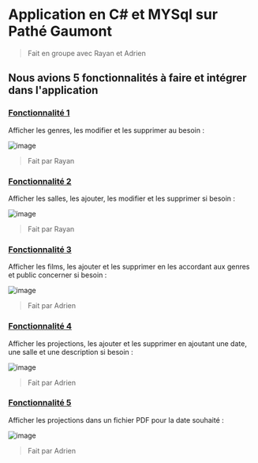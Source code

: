 # Application en C# et MYSql sur Pathé Gaumont
> Fait en groupe avec Rayan et Adrien
## Nous avions 5 fonctionnalités à faire et intégrer dans l'application
### **<ins>Fonctionnalité 1**</ins>
Afficher les genres, les modifier et les supprimer au besoin :

![image](https://github.com/ItsKiruaPC/Cinema/assets/77117153/118c440a-e998-45da-8abe-f37207838a51)
> Fait par Rayan

### **<ins>Fonctionnalité 2**</ins>
Afficher les salles, les ajouter, les modifier et les supprimer si besoin :

![image](https://github.com/ItsKiruaPC/Cinema/assets/77117153/924b0ee3-6dc5-40d6-a538-64d792efc196)

> Fait par Rayan

### **<ins>Fonctionnalité 3**</ins>
Afficher les films, les ajouter et les supprimer en les accordant aux genres et public concerner si besoin :

![image](https://github.com/ItsKiruaPC/Cinema/assets/77117153/c1b1a6a9-ba43-476b-9980-a09269ca9fe8)

> Fait par Adrien

### **<ins>Fonctionnalité 4**</ins>
Afficher les projections, les ajouter et les supprimer en ajoutant une date, une salle et une description si besoin :

![image](https://github.com/ItsKiruaPC/Cinema/assets/77117153/79912e5b-6d43-469c-8742-d41df080ba10)

>Fait par Adrien

### **<ins>Fonctionnalité 5**</ins>
Afficher les projections dans un fichier PDF pour la date souhaité :

![image](https://github.com/ItsKiruaPC/Cinema/assets/77117153/3b9e9128-6d13-4710-8df7-548db073c2c3)


>Fait par Adrien
